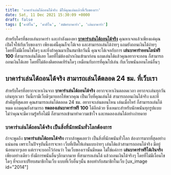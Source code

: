 ```yaml
---
title: 'บาคาร่าเล่นได้ถอนได้จริง มีให้คุณเล่นแล้วที่เว็บของเรา'
date: Sat, 11 Dec 2021 15:30:09 +0000
draft: false
tags: ['คาสิโน', 'คาสิโน', 'สมัครบาคาร่า', 'เล่นบาคาร่า']
---
```


สำหรับใครที่ชอบเล่นบาคาร่า และกำลังมองหา [**บาคาร่าเล่นได้ถอนได้จริง**](/archives/) คุณหาเจอแล้วเพียงแค่คุณ เปิดใจให้กับเว็บของเรา เพียงแค่นี้คุณก็จะได้เจอ และสามารถเล่นได้ง่ายๆ แถมยังถอนเงินได้ง่ายๆ โดยที่ไม่มีเงื่อนไขใดๆ และยิ่งถ้าคุณมาเป็นสมาชิกวันนี้ คุณจะได้เจอกับการ **เล่นบาคาร่าออนไลน์ฟรี** **100** ที่สามารถเล่นได้เลย โดยที่ไม่ต้องฝากเงินเข้ามาก่อน แถมเล่นได้แล้วคุณอยากจะถอน ก็สามารถถอนเงินได้เลย โดยที่ไม่ต้องติดยอดเทิร์นใดๆ เหมือนกับการที่คุณไปเล่น กับเว็บพนันออนไลน์อื่นๆ

**บาคาร่าเล่นได้ถอนได้จริง สามารถเล่นได้ตลอด 24** **ชม.** **ที่เว็บเรา**
------------------------------------------------------------------------

สำหรับใครที่อยากจะหาเงินจาก **บาคาร่าเล่นได้ถอนได้จริง** อยากจะหาเงินตลอดเวลา อยากจะเล่นทุกวัน เล่นทุกเวลา วันนี้เรามีเว็บดีๆมาบอกให้พวกคุณ เป็นเว็บที่คุณเล่นได้ สามารถถอนเงินได้จริง และที่สำคัญที่สุดเลย คุณสามารถเล่นได้ตลอด 24 ชม. อยากจะเล่นตอนไหน เล่นเมื่อไหร่ ก็สามารถเล่นได้หมด แถมคุณยังสามารถ **ทดลองเล่นบาคาร่าฟรี** **100** ได้อีกด้วย ซึ่งเหมาะสำหรับนักพนันทุกรูปแบบ ไม่ว่าคุณจะมีความรู้หรือไม่มี ก็สามารถเข้ามาทำความเข้าใจ และทดลองเล่นได้อย่างง่ายดาย

### **บาคาร่าเล่นได้ถอนได้จริง เป็นสิ่งที่นักพนันทั่วโลกต้องการ**

ถ้าจะพูดถึง **บาคาร่าเล่นได้ถอนได้จริง** เรากล้าพูดเลยว่า เป็นสิ่งที่นักพนันทั่วโลก ต้องการมากที่สุดอย่างแน่นอน เพราะในปัจจุบันนี้การจะหา เว็บที่เปิดให้เล่นแบบง่ายๆ เล่นได้แล้วสามารถถอนได้จริง มีอยู่น้อยมากๆเลย แต่เราจะบอกไว้ก่อนว่า ในเว็บของเรานั้นมีหมด ไม่ใช่แค่การ **เล่นบาคาร่าฟรีได้เงินจริง** เพียงอย่างเดียว ยังมีการพนันอื่นๆอีกมากมาย ที่สามารถเล่นได้ แล้วถอนเงินได้จริงๆ โดยที่ไม่มีเงื่อนไขใดๆ ที่จะเอาเปรียบสมาชิกในเว็บ แบบที่เว็บอื่นๆนั้น ชอบทำกับสมาชิกในเว็บ \[ux\_image id="2014"\]